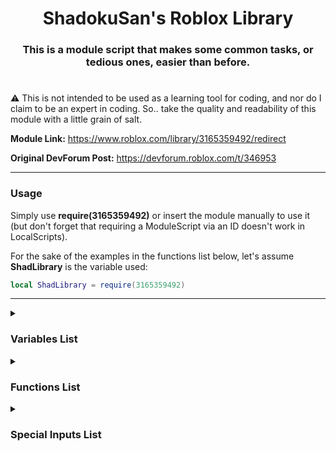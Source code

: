 <div align="center"><h1>ShadokuSan's Roblox Library</h1></div>

<div align="center"><h3>This is a module script that makes some common tasks, or tedious ones, easier than before.</h3></div>

#

:warning: This is not intended to be used as a learning tool for coding, and nor do I claim to be an expert in coding. So.. take the quality and readability of this module with a little grain of salt.

**Module Link:** <https://www.roblox.com/library/3165359492/redirect>

**Original DevForum Post:** <https://devforum.roblox.com/t/346953>
___

### **Usage**

Simply use **require(3165359492)** or insert the module manually to use it (but don't forget that requiring a ModuleScript via an ID doesn't work in LocalScripts).

For the sake of the examples in the functions list below, let's assume **ShadLibrary** is the variable used:

```lua
local ShadLibrary = require(3165359492)
```

___

<details><summary><h3>Variables List</h3></summary>

| Variable | Description |
| --- | --- |
| Script | Refers to the module's instance itself. |
| Warnings | Tied to the **Warnings** attribute to the module. This is used to give information in some scripts for potentially incorrect uses but is an instance that may be auto-corrected. |
| ManualErrors | Tied to the **ManualErrors** attribute to the module. Normally, this will insert errors in areas where incorrect usage of the module likely cannot be auto-corrected and tries to send a message that will try to make some sense of what went wrong. |
| Formulas | This is a table that hosts multiple semi-commonly used formulas, put into function form. See [Formulas](#formulas) for more information. |

### Formulas

This is a table that hosts multiple semi-commonly used formulas, put into function form. Followed by, `ShadLibrary.Formulas.NameHere`

| Forumla Name | Format | Description |
| --- | --- | --- |
| GetAngleVector2 | GetAngleVector2(Position1: Vector2, Position2: Vector2) | Returns an angle where **Position1** points at **Position2**. |
| RayReflection | RayReflection (DirectionNormal: Vector3, SurfaceNormal: Vector3, Modifier: number?) | Returns a Vector3 direction/normal by taking the **DirectionNormal** and bouncing it off of the **SurfaceNormal**; angle depends on the **Modifier** which is defaulted at 2. |
| PythagoreanTheorem | PythagoreanTheorem(Number1: number, Number2: number) | Simply returns the result of √**Number1**<sup>2</sup> + **Number2**<sup>2</sup> |
| PointOnRay | PointOnRay(Point1: Vector3, Point2: Vector3, ReferencePoint: Vector3) | Returns a position by making a ray/line between **Point1** and **Point2**, then uses the **ReferencePoint** to find the closest position from said line. |
| Lerp | Lerp(Start: number, End: number, Alpha: number) | Returns the number between the **Start** and **End** based on the Alpha (between 0-1). |
| TimeConvert | TimeConvert(Seconds: number, TimeUnit: string<"Milliseconds", "Seconds", "Hours", "Days", "Weeks">) | Returns the conversion of seconds to another time unit. |
| CFrameToOrientation | CFrameToOrientation(CF: CFrame) | Simply fetches the orientation of a CFrame. |
| OrientationToCFrame | OrientationToCFrame(Orientation: Vector3) | Simply converts an orientation to usable CFrame angles. |

#

</details>

<details><summary><h3>Functions List</h3></summary>

<details><summary>Create</summary>

**Aliases:** new

**Description:** Customized "Instance.new" function that allows you to edit multiple properties at once.

**Setup:** `ShadLibrary.new("InstanceName", Parent, ParentFirst){ChangeFields}`

**Returns:** The new Instance that was created.
| Variable | Type | Default | Description |
| --- | --- | --- | --- |
| InstanceName | string | REQUIRED | The ClassName of the instance you want to create. |
| Parent | Instance | REQUIRED | Where this instance will be parented under. Occurs after all other properties are set. |
| ParentFirst | boolean | false | Will set the parent before all other properties instead. |
| | | | |
| [ChangeFields](#changefields-setup) | table | REQUIRED | The properties of the instance you're creating. |

This function hosts some special inputs<sub>*Not all may apply*</sub>. Make sure to check the [On Changing Values](#on-changing-values) section for details on how to use them.

### Usage Example

```lua
--Example 1:
--Making a new part that has its Name, Position and Anchored property set, then parented to the workspace
local Part = ShadLibrary.new('Part', workspace){
		properties = {
		Name = "TestPart",
		Position = Vector3.new(0, 5, 6),
		Anchored = true
	}
}

--Example 2:
--Same as Example 1 except the part is parented BEFORE the property changes (though you shouldn't do this)
local Part = ShadLibrary.new('Part', workspace, true){
	Name = "TestPart",
	Position = Vector3.new(0, 5, 6),
	Anchored = true
}
```

___
</details>

<details><summary>Change</summary>

**Description:** Change multiple properties of 1 or more Instances at once.

**Setup:** `ShadLibrary.Change(Instances...){ChangeFields}`

**Returns:** Nothing.
| Variable | Type | Default | Description |
| --- | --- | --- | --- |
| Instances | Instance / {Instance...} | REQUIRED | The instance(s) that you wish to edit. |
| | | | |
| [ChangeFields](#changefields-setup) | table | REQUIRED | A dictionary of the properties/attributes of the instance(s) you're editing. |

This function hosts some special inputs<sub>*Not all may apply*</sub>. Make sure to check the [On Changing Values](#on-changing-values) section for details on how to use them.

### ChangeFields Setup
```lua
ChangeFields<autoFill> = {
	properties: autoFill & {
		[string]: any,
		Sides: SurfaceType
	},
	attributes: {[string]: any?},
	userFunctions: {(autoFill) -> nil}
}
```

### Usage Example

```lua
--Example 1:
--Changes a part under the workspace to be light blue and noncollidable
ShadLibrary.Change(workspace.Part){
	properties = {
		Color = Color3.fromRGB(0, 170, 255),
		CanCollide = false
	}
}

--Example 2:
--Changes multiple BoolValue's value to be false and parents them to the workspace
ShadLibrary.Change(BoolValue1, BoolValue2, BoolValue3){
	properties = {
		Value = false,
		Parent = workspace
	}
}

--Example 3:
--Changes the attributes of a part under the workspace
ShadLibrary.Change(workspace.Part){
	attributes = {
		testNumber = 5,
		testBoolean = false
	}
}

--Example 4:
--Changes all parts in a folder named PartFolder to have their names and anchored properties changed
ShadLibrary.Change(workspace.PartFolder:GetChildren()){
	userFunctions = {
		function(part: BasePart)
			part.Name = "TestPart"
			part.Anchored = false
		end,
	}
}

--Special Inputs 1:
--Sets the value to the opposite of what it currently is
ShadLibrary.Change(BoolValue){
	properties = {
		Value = "not"
	}
}

--Special Inputs 2:
--Adds 5 onto multiple NumberValue's values
ShadLibrary.Change(NumberValue1, NumberValue2){
	properties = {
		Value = "+5"
	}
}

--Special Inputs 4:
--Assume the variable PartTable is defined as an array of BaseParts
--Moves each part in your PartTable 5 studs up independently of each other
ShadLibrary.Change(PartTable){
	properties = {
		Position = "~0, 5, 0"
	}
}

--Special Inputs 5:
--Assume the variable PartTable is defined as an array of BaseParts
--Moves each part in your PartTable 5 studs up relatively via CFrame:ToWorldSpace
ShadLibrary.Change(PartTable){
	properties = {
		CFrame = "~0, 5, 0"
	}
}

--Rotates each part 90 degrees on the Y-axis
ShadLibrary.Change(PartTable){
	properties = {
		CFrame = "@0, 90, 0"
	}
}

--Moves each part in your PartTable 5 studs up relatively via CFrame:ToWorldSpace
--Then applies a 90-degree rotation on the Y-Axis. Using > will do the inverse order.
ShadLibrary.Change(PartTable){
	properties = {
		CFrame = "<0, 5, 0, 0, 90, 0"
	}
}


--Special Inputs 6:
--Runs your given function over each part, expecting an appropriate value in return
function exampleFunction(part: BasePart)
	return part.CFrame:ToWorldSpace(CFrame.new(0, 5, 0))
end

ShadLibrary.Change(PartTable){
	properties = {
		CFrame = exampleFunction
	}
}
```

___
</details>

<details><summary>Clone</summary>

**Aliases:** Copy

**Description:** Clone an item and edit its properties at the same time.

**Setup:** `ShadLibrary.Clone(Item, SameParent, ParentFirst){ChangeFields}`

**Returns:** The clone of the instance.
| Variable | Type | Default | Description |
| --- | --- | --- | --- |
| Item | Instance | REQUIRED | The Instance that you wish to clone. |
| SameParent | boolean | false | Determines if the cloned instance is parented under the same parent as the original. |
| ParentFirst | boolean | false |  Determines if the cloned instance is parented before<sub>(true)</sub> the property changes or after.<sub>(false)</sub> Only takes effect if SameParent is set to true. |
| | | | |
| [ChangeFields](#changefields-setup) | table | REQUIRED | The properties/attributes of the instance you're cloning; if you're changing any. |

This function hosts some special inputs<sub>*Not all may apply*</sub>. Make sure to check the [On Changing Values](#on-changing-values) section for details on how to use them.

### Usage Example

```lua
--Example 1: 
--Clones a part in the workspace then sets it to the same parent
local Brick = ShadLibrary.Clone(workspace.Brick, true){
	properties = {
		Name = "Cloned",
		Position = Vector3.new(0, 10, 0)
	}
}

--Example 2:
--Clones a part in the workspace with a new parent
local Brick = ShadLibrary.Clone(workspace.Brick){
	properties = {
		Name = "Cloned",
		Position = Vector3.new(0, 10, 0),
		Parent = workspace
	}
}
```

___
</details>

<details><summary>Replace</summary>

**Description:** Replace an Instance by creating a new one or cloning another in its place.

**Setup:** `ShadLibrary.Replace(Replacee, Replacement, SameParent, ParentFirst){ChangeFields}`

**Returns:** The replacement instance.
| Variable | Type | Default | Description |
| --- | --- | --- | --- |
| Replacee | Instance | REQUIRED | The Instance that you wish to replace; gets destroyed in the process. |
| Replacement | Instance / string | REQUIRED | The Instance that you wish to clone or a string for the class that you want to create. |
| SameParent | boolean | false | Determines if the cloned instance is parented under the same parent as the original. |
| ParentFirst | boolean | false | Determines if the cloned instance is parented before<sub>(true)</sub> the property changes or after.<sub>(false)</sub> Only takes effect if SameParent is set to true. |
| | | | |
| [ChangeFields](#changefields-setup) | table | REQUIRED | The properties/attributes of the instance you're using as the replacement; if you're changing any. |

This function hosts some special inputs<sub>*Not all may apply*</sub>. Make sure to check the [On Changing Values](#on-changing-values) section for details on how to use them.

### Usage Example

```lua
--Example 1: 
--Destroys Brick1, clones Brick2 and names it Brick3. Variable Brick becomes Brick3. Brick3 gets parented to the same parent as Brick1
local Brick = ShadLibrary.Replace(workspace.Brick1, workspace.Brick2, true){
	properties = {
		Name = "Brick3"
	}
}


--Example 2:
--Destroys Brick1, makes a new part that gets named Brick2, and makes the CFrame the same
local Brick = ShadLibrary.Replace(workspace.Brick1, "Part"){
	properties = {
		Name = "Brick2",
		CFrame = workspace.Brick1.CFrame
	}
}
```

___
</details>

<details><summary>GetInstance</summary>

**Description:** Searches for an Instance or creates a new one if it doesn't yet exist.

**Setup:** `ShadLibrary.GetInstance(Where, Name, ClassName, PropertyType){ChangeFields}`

**Returns:** The Instance that gets found or the newly created one.
| Variable | Type | Default | Description |
| --- | --- | --- | --- |
| Where | Instance | REQUIRED | The Instance that you wish to search in. Only scans the direct children. Also acts as the new Instance's parent if one needs to be made. |
| Name | string | REQUIRED | The name of the Instance you're looking for. Also acts as the new Instance's name if one needs to be made. |
| ClassName | string | REQUIRED | The ClassName of the Instance you're looking for. Also acts as the new Instance's class if one needs to be made. |
| PropertyType | boolean / string | false | Determines the behavior of the search function regarding the Properties table. See below for more details. |
| | | | |
| [ChangeFields](#changefields-setup) | table | REQUIRED | The properties of the new Instance that gets made if needed. |

This function hosts some special inputs<sub>*Not all may apply*</sub>. Make sure to check the [On Changing Values](#on-changing-values) section for details on how to use them.

### PropertyType Usage

• **Match:** When searching for the Name and ClassName of the Instance, it will now also check if the Properties from the Properties Table match.

• **Force:** If an Instance is found that has the correct Name and ClassName, it will automatically change the rest of its properties from that of the Properties table.

• `false` Will do neither.

### Usage Example

```lua
--Example 1: 
--[[
    Searches the game's ReplicatedStorage for a RemoteEvent named "MyRemote".

    Since the 4th variable is false and a RemoteEvent doesn't have any other notable properties,
    the following Properties table here is left empty since it does nothing in this situation.

    If this RemoteEvent did not exist, then this would have automatically made a new RemoteEvent
    with the name "MyRemote" under the game's ReplicatedStorage.

    Note that in any situation where a new Instance needs to be made, it will be parented after every
    other property is set.
]]

local RemoteEvent = ShadLibrary.GetInstance(game:GetService("ReplicatedStorage"), "MyRemote", "RemoteEvent", false){}

--Example 2:
--[[ Searches the Workspace for a NumberValue named "MyNumber" and also has the value of 5 since the
    4th variable is set to "Match"

    If the 4th variable was set to false and a new instance needed to be made, the function would not
    check if the NumberValue had a value of 5 but would still make a new NumberValue that does have a value of 5.
]]

local NumberValue = ShadLibrary.GetInstance(workspace, "MyNumber", "NumberValue", "Match"){
	properties = {
		Value = 5
	}
}

--Example 3:
--[[ Searches the Workspace for a NumberValue named "MyNumber" and will set its value to 5 since the
    4th variable was set to "Force"
]]

local NumberValue = ShadLibrary.GetInstance(workspace, "MyNumber", "NumberValue", "Force"){
	properties = {
		Value = 5
	}
}
```

___
</details>

<details><summary>Destroy</summary>

**Aliases:** Null, Nullify

**Description:** Destroys a bunch of Instances at once.

**Setup:** `ShadLibrary.Destroy(Tuple...)`

**Returns:** Nothing.
| Variable | Type | Default | Description |
| --- | --- | --- | --- |
| Tuple | Instance / Thread / Connection | REQUIRED | The Instance(s) that you're deleting, threads you're cancelling, or connections you're severing. |

### Usage Example

```lua
ShadLibrary.Destroy(workspace.Brick1, workspace.Brick2, workspace.Brick3)
```
___
</details>

<details><summary>Find</summary>

**Aliases:** Search

**Description:** Advanced Instance searcher.

**Setup 1:** `ShadLibrary.Find(Instance, CheckDescendants, MaxAmount, FollowFunction, IgnoreList){SearchFields}`

**Setup 2:** `ShadLibrary.Find(Tag, MaxAmount, FollowFunction, IgnoreList){SearchFields}`

**Setup 3:** `ShadLibrary.Find(..., FollowFunction = "Change", ...){SearchFields}{ChangeFields}`

**Returns:** The instance(s) found or none if none were found, or none if FollowFunction was set to "Destroy"

| Variable | Type | Default | Description |
| --- | --- | --- | --- |
| Instance¹ | Instance | REQUIRED | Where to look. |
| CheckDescendants¹ | boolean | false | If it will search all descendants like :GetAllDescendants() |
| Tag² | string | REQUIRED | Looks through all instances with this tag. |
| MaxAmount | number / false | false | The number of instances you want to be returned. Set to false to have an infinite amount. |
| FollowFunction | string / false | false | Determines if there is a follow-up function after finding the desired instance. Can be false for none, "Change" to allow you to change the instance(s) found, or "Destroy" to destroy all found instances. |
| IgnoreList | table | {} |  An array of Instances that you want ignored, including its children. |
| | | | |
| [SearchFields](#searchfields-setup) | table | REQUIRED | A dictionary of the properties/attributes of the instance(s) you’re looking for. |
| | | | |
| [ChangeFields](#changefields-setup)³ | table | REQUIRED if FollowFunction is set to "Change" | What changes are to be made to the instance(s) found. |

This function hosts some special inputs<sub>*Not all may apply*</sub>. Make sure to check the [On Finding Values](#on-searching-values) section for details on how to use them.

### SearchFields Setup
```lua
SearchFields = {
	properties: {[string]: any | {any}},
	attributes: {[string]: any | {any}},
	functions: {[string]: {
		arguments: any? | {any?},
		interpretFunction: ((...any?) -> boolean)?
	}},
	userFunctions: {(instance: Instance) -> boolean}
}
```


### Usage Example

```lua
--Example 1:
--Returns the first Instance named "Brick" that is anchored
local Get = ShadLibrary.Find(workspace.Model, false, 1){
	properties = {
		Name = "Brick",
		Anchored = true
	}
}

--Example 2:
--Returns all Instances named "Brick" that are anchored
local Get = ShadLibrary.Find(workspace.Model, true, false){
	properties = {
		Name = "Brick",
		Anchored = true
	}
}

--Example 3:
--Returns a maximum of 10 Parts that has an attribute named "testAttribute" set to true
local Get = ShadLibrary.Find(workspace.Model, false, 10){
	properties = {
		ClassName = "Part"
	},
	attributes = {
		testAttribute = true
	}
}

--Example 4:
--Returns any BaseParts found in the workspace
local Get = ShadLibrary.Find(workspace){
	functions = {
		IsA = {
			arguments = "BasePart"
		}
	}
}

--Example 5:
--Returns anything that is not a BasePart in the workspace
local Get = ShadLibrary.Find(workspace){
	functions = {
		IsA = {
			arguments = "BasePart",
			interpretFunction = function(isBasePart: boolean)
				if isBasePart then
					return false
				end
				
				return true
			end,
		}
	}
}

--Special Inputs 1:
--Returns any Instance that has a name ending in "Brick," has a transparency that is less than 1 and their color is dominantly red
local Get = ShadLibrary.Find(workspace.Model){
	properties = {
		Name = "...Brick",
		Transparency = "<1",
		Color="R"
	}
}

--Special Inputs 2:
--Returns any Instance that has a name starting with "Brick," has reflectance set to at least 0.5, and their BrickColor name ends in "red"
local Get = ShadLibrary.Find(workspace.Model){
	properties = {
		Name = "Brick...",
		Reflectance = ">=0.5",
		BrickColor = "...red"
	}
}

--Special Inputs 3:
--Returns any Instance that has their name as Test1 or Test2
local Get = ShadLibrary.Find(workspace.Model, false, true){
	properties = {
		Name = {"Test1", "Test2"}
	}
}
```

___
</details>

<details><summary>FindAllChildren</summary>

**Aliases:** FindAll, FAC

**Description:** Acts like Instance:FindFirstChild() where you can search for multiple instances.

**Setup:** `ShadLibrary.FindAllChildren(Instance, Recursive, Items...)`

**Returns:** The Instances that were found, or false if not.
| Variable | Type | Default | Description |
| --- | --- | --- | --- |
| Instance | Instance | REQUIRED | The Instance you'd like to search in. |
| Recursive | boolean | false | Whether or not the search should be conducted recursively. |
| Items | string | nil | A bunch of strings (for names) you'd like to search for. |

### Usage Example

```lua
--Example 1:
local PartA, PartB, PartC = ShadLibrary.FindAllChildren(workspace, false, "PartA", "PartB", "PartC")
--Will return either the Instances that has those names or false if not.
--Could look like: PartA, false, PartC if there is no PartB

--Example 2:
local Mesh, Texture = ShadLibrary.FindAllChildren(workspace, false, "PartA.Mesh", "PartB.Texture")
--Is capable of searching through multiple instances downwards.

--Example 3:
local PartA, PartB, PartC = ShadLibrary.FindAllChildren(workspace, true, "PartA", "PartB", "PartC")
--Will return the instances if they exist anywhere in the game under workspace.
```

___
</details>

<details><summary>WaitForPath</summary>

**Aliases:** WaitForDescendants, WFP

**Description:** [A solution to checking in long paths without needing the overuse of :WaitForChild a dozen times.](https://devforum.roblox.com/t/554586)

**Setup:** `ShadLibrary.WaitForPath(Instance, MaxWaitTime, Path)`

**Returns:** The Instance(s) you're looking for, or false if you exceed the maximum wait time and found nothing.
| Variable | Type | Default | Description |
| --- | --- | --- | --- |
| Instance | Instance | REQUIRED | Where the search will start. |
| MaxWaitTime | number | REQUIRED | The maximum wait time. |
| Path | string | REQUIRED | The path you're looking down. |

**Note:**
If before the name of the variable an ```*asterisk``` is placed anywhere in the sequence, that found instance will also be returned.

### Usage Example

```lua
--Let's assume that this is a LocalScript for some UI.
local UI = script.Parent
local Button = ShadLibrary.WaitForPath(UI, 20, "MainFrame.Something.SomethingElse.Button1")
--Will return "Button1" that would be down the path MainFrame.Something.SomethingElse

--If we also wanted to save MainFrame but don't want to repeat it:
local MainFrame, Button = ShadLibrary.WaitForPath(UI, 20, "*MainFrame.Something.SomethingElse.Button1")
--The asterisk before the name tells the function to also save that instance.
```

___
</details>

<details><summary>WaitForChildren</summary>

**Aliases:** WFC

**Description:** Allows you to call :WaitForChild() on multiple Instances under the same parent at the same time.

**Setup:** `ShadLibrary.WaitForChildren(Instance, MaxWait, Items...)`

**Returns:** The Instance(s) you're looking for. Will return false for each Instance that fails to be found within the time you set.
| Variable | Type | Default | Description |
| --- | --- | --- | --- |
| Instance | Instance | REQUIRED | Where to look. |
| MaxWait | number | REQUIRED | The maximum time allowed to wait on an Instance. |
| Items | string | REQUIRED | The items you would like to search for. |

**Note:**
If before the name of the variable an ```*asterisk``` is placed anywhere in the sequence, that found instance will also be returned.

### Usage Example

```lua
----Example 1
--Let's assume that this is a LocalScript for some UI.
local UI = script.Parent
local Frame1, Frame2, Button = ShadLibrary.WaitForChildren(UI, 10, "Frame1", "Frame2", "Button")
    --Will return the Instances that are within the UI, or false for each Instance
    --that cannot be found within 10 seconds.

----Example 2
local TextureA, TextureB = ShadLibrary.WFC(workspace, 10, "Brick1.Decal", "Brick2.Texture")
    --Will return the decal/texture found, or false if not there.

----Example 3
local Brick1, TextureA, TextureB = ShadLibrary.WFC(workspace, 10, "*Brick1.Decal", "Brick2.Texture")
    --Will return the first brick, then the decal/texture found, or false if not there.
```

___
</details>

<details><summary>WeldTo</summary>

**Description:** Automatically welds (via WeldConstraints) a lot of parts to a singular part.

**Setup:** `ShadLibrary.WeldTo(Main, WeldParent, UnanchorOthers, BaseParts...)`

**Returns:** `nil`
| Variable | Type | Default | Description |
| --- | --- | --- | --- |
| Main | BasePart | REQUIRED | The part that everything else will weld to. |
| WeldParent | Instance / true | REQUIRED | Where all the created WeldConstraints will go. |
| UnanchorOthers | boolean | REQUIRED | Determines if the attached part gets unanchored after making the weld. |
| BaseParts... | BasePart / {BasePart} | REQUIRED | A list of BaseParts you want welded. |

### WeldParent Usage

• **true:** This will default to the Main variable.

• **Instance:** The Instance where all of the WeldConstraints will be stored, if not `true`.

### Usage Example

```lua
----Example 1
local Part1, Part2, Part3, Part4 = workspace.Part1, workspace.Part2, workspace.Part3, workspace.Part4 

ShadLibrary.WeldTo(Part1, Part1, false, Part2, Part3, Part4)
    --This will weld Parts 2-4 to Part1. Welds will be parented inside of Part1. Parts 2-4 will not be forcefully unanchored.

----Example 2
local Part1, Part2, Part3, Part4 = workspace.Part1, workspace.Part2, workspace.Part3, workspace.Part4 

ShadLibrary.WeldTo(Part1, workspace, true, Part2, {Part3, Part4})
    --This will weld Parts 2-4 to Part1. Welds will be parented inside of the Workspace. Parts 2-4 will be forcefully unanchored.
```

___
</details>

<details><summary>PositiveNegative</summary>

**Aliases:** PN

**Description:** Returns a 50/50 chance for a number being positive or negative.

**Setup:** `ShadLibrary.PN(Number)`

**Returns:** The number generated, or ±1 if no number was set.
| Variable | Type | Default | Description |
| --- | --- | --- | --- |
| Number | number | 1 | The number that's being randomized. |

### Usage Example

```lua
--Example 1:
local Number = ShadLibrary.PN(5)   --Returns either 5 or -5

--Example 2:
local Number = ShadLibrary.PN()   --Returns either 1 or -1
```

___
</details>

<details><summary>Random</summary>

**Aliases:** Rando

**Description:** Selects at random whatever you put in the list.

**Setup:** `ShadLibrary.Rando(Items...)`

**Returns:** One of the items you put in the list at random.
| Variable | Type | Default | Description |
| --- | --- | --- | --- |
| Items | Any | REQUIRED | The items you wish to input. Can be anything, really. |

### Usage Example

```lua
--Example 1:
local Number = ShadLibrary.Rando(1, 10, 30, -6, 1000)

--Example 2:
local Chosen = ShadLibrary.Rando("Hello, world!", 96, workspace.Brick)
```

___
</details>

<details><summary>Service</summary>

**Description:** Fetches one or more services.

**Setup:** `ShadLibrary.Service(Service...)`

**Returns:** The service(s) that you requested.
| Variable | Type | Default | Description |
| --- | --- | --- | --- |
| Service | string | REQUIRED | The service(s) in which you'd like to fetch. |

### Usage Example

```lua
--Example 1:
local TweenService = ShadLibrary.Service'TweenService'

--Example 2:
local TweenService, RunService, ServerScriptService = ShadLibrary.Service("TweenService", "RunService", "ServerScriptService")
```

___
</details>

<details><summary>Tween</summary>

**Description:** A simplified method of making a tween.

**Setup 1:** `ShadLibrary.Tween(Instance, TweenInfo){Properties}`

**Setup 2:** `ShadLibrary.Tween(Instance, Time, Style, Direction, Repeat, Reverses, Delay){Properties}`

**Returns:** The Tween you've created.
| Variable | Type | Default | Description |
| --- | --- | --- | --- |
| Instance | Instance | REQUIRED | The Instance in which you wish to tween. |
| TweenInfo¹ | TweenInfo | Below Defaults | The TweenInfo you wish to use. |
| Time² | number | 1 | How long it takes the tween to complete. |
| Style | Enum / number / string | Linear | The EasingStyle of the tween. |
| Direction | Enum / number / string | InOut | The EasingDirection of the tween. |
| Repeat | number | 0 | How many times the tween will repeat. |
| Reverses | boolean | false | Determines if the tween will do the inverse after finishing. |
| Delay | number | 0 | The amount of time that elapses before tween starts in seconds. |
| | | | |
| Properties | table | {} | The properties that are being changed by the tween. Generally numerical. |

This function hosts some special inputs<sub>*Not all may apply*</sub>. Make sure to check the [On Changing Values](#on-changing-values) section for details on how to use them.

### Usage Example

```lua
--Example 1:
local MyInfo = TweenInfo.new(1, Enum.EasingStyle.Bounce, Enum.EasingDirection.Out, 1, true, 0.5)
local Tween = ShadLibrary.Tween(script.Parent, TweenInfo}{Position = script.Parent.Position + Vector3.new(0, 3, 0)}
Tween:Play()

--Example 2:
local Tween = ShadLibrary.Tween(script.Parent, 1, "Bounce", "Out", 1, true, 0.5}{Position = script.Parent.Position + Vector3.new(0, 3, 0)}
Tween:Play()
```

___
</details>

<details><summary>TweenLink</summary>

**Description:** A method for linking multiple tweens together.
Has limited usage compared to normal tweens. You may do the following: Play, Pause, Cancel, and Destroy. Has no readable properties or events to listen to (maybe will come later?).

**Setup:** `ShadLibrary.TweenLink(Tweens...)`

**Returns:** MetaTable with the functions **Play**, **Pause**, **Cancel** and **Destroy**.
| Variable | Type | Default | Description |
| --- | --- | --- | --- |
| Tweens | Tween | REQUIRED | The Tweens in which you wish to link together. |

### Usage Example

```lua
--Example
local Tween1 = ShadLibrary.Tween(workspace.Brick1, TweenInfo.new(1)){Transparency = 1}
local Tween2 = ShadLibrary.Tween(workspace.Brick2, TweenInfo.new(1.5)){Transparency = 0.5}

local TweenLink = ShadLibrary.TweenLink(Tween1, Tween2)

TweenLink:Play()
--The tweens will play at the same time but do not end at the same time.

```
___
</details>

<details><summary>TweenGroup</summary>

**Description:** A method for making multiple tweens of the same or similar items.

**Setup 1:** `ShadLibrary.TweenGroup(Instances...)(TweenInfo){Properties}`

**Setup 2:** `ShadLibrary.TweenGroup(Instances...)(Time, Style, Direction, Repeat, Reverses, Delay){Properties}`

**Returns:** Essentially makes a **TweenLink**.
| Variable | Type | Default | Description |
| --- | --- | --- | --- |
| Instances | Instance | REQUIRED | The Instances in which you wish to tween. |
| | | | |
| TweenInfo¹ | TweenInfo | Below Defaults | The TweenInfo you wish to use. |
| Time² | number | 1 | How long it takes the tween to complete. |
| Style | Enum / number / string | Linear | The EasingStyle of the tween. |
| Direction | Enum / number / string | InOut | The EasingDirection of the tween. |
| Repeat | number | 0 | Amount of times the tween will repeat. |
| Reverses | boolean | false | Determines if the tween will do the inverse after finishing. |
| Delay | number | 0 | The amount of time that elapses before tween starts in seconds. |
| | | | |
| Properties | table | {} | The properties that are being changed by the tween. Generally numerical. |

This function hosts some special inputs<sub>*Not all may apply*</sub>. Make sure to check the [On Changing Values](#on-changing-values) section for details on how to use them.

### Usage Example

```lua
--Example 1
local MyInfo = TweenInfo.new(1, Enum.EasingStyle.Bounce, Enum.EasingDirection.Out, 1, true, 0.5)
local Part1, Part2 = workspace.Part1, workspace.Part2

local TweenGroup = ShadLibrary.TweenGroup(Part1, Part2)(MyInfo){Position = Vector3.new(0, 5, 0)}
TweenGroup:Play()

--Example 2
local Part1, Part2 = workspace.Part1, workspace.Part2
local TweenGroup = ShadLibrary.TweenGroup(Part1, Part2)(1, "Bounce", "Out", 1, true, 0.5){Position = Vector3.new(0, 5, 0)}
TweenGroup:Play()
```
___
</details>

<details><summary>⚠ TweenSequence</summary>

:warning: This is experimental, and may cause poor performance if used too sparingly!

**Description:** An experimental method to tween what was previously untweenable.

**Setup 1:** `ShadLibrary.TweenSequence(Instance, TweenInfo){Properties}`

**Setup 2:** `ShadLibrary.TweenSequence(Instance, Time, Style, Direction, Repeat, Reverses, Delay){Properties}`

**Returns:** A special tween-base made via metatables. Should be able to work just like a normal Tween with the same functions and variables. This includes a new function: **Tween:Destroy()** since this works in a specific way, if you want to clean up a bit, I recommend you use this when not needed anymore.
| Variable | Type | Default | Description |
| --- | --- | --- | --- |
| Instances | Instance | REQUIRED | The Instances in which you wish to tween. |
| TweenInfo¹ | TweenInfo | Below Defaults | The TweenInfo you wish to use. |
| Time² | number | 1 | How long it takes the tween to complete. |
| Style | Enum / number / string | Linear | The EasingStyle of the tween. |
| Direction | Enum / number / string | InOut | The EasingDirection of the tween. |
| Repeat | number | 0 | How many times the tween will repeat. |
| Reverses | boolean | false | Determines if the tween will do the inverse after finishing. |
| Delay | number | 0 | The amount of time that elapses before tween starts in seconds. |
| | | | |
| Properties | table | {} | The properties that are being changed by the tween. In this case, restricted. |

## **What can be tweened currently**

### ColorSequence

If the start and end sequences have differing number keypoints, 2 new sequences will be created with some "ghost keypoints" in the middle to still generally reflect what the start and end should look like. Then, when tweening, each color's keypoint is lerped over each other to give a fading effect.

If the number of keypoints remains the same and the start of the property name has a tilde (**~**), then it will attempt to also tween the time position of the keypoints between the start and end points, giving a sliding effect on top of the color changing effect.

### NumberSequence

Works largely similar to ColorSequence, but instead with colors it deals in numbers and envelopes. The tilde rule also applies here.

### Usage Example

```lua
----Example 1
local Beam = workspace.Part1.Beam
local ChangeTo = ColorSequence.new{
 ColorSequenceKeypoint.new(0, Color3.fromRGB(0, 0, 0)),
 ColorSequenceKeypoint.new(0.25, Color3.fromRGB(255, 0, 0)),
 ColorSequenceKeypoint.new(0.5, Color3.fromRGB(0, 255, 0)),
 ColorSequenceKeypoint.new(0.75, Color3.fromRGB(0, 0, 255)),
 ColorSequenceKeypoint.new(1, Color3.fromRGB(0, 0, 0))}

local Tween = ShadLibrary.TweenSequence(Beam, 1, "Linear", "InOut", 2, true, 0.5){Color = ChangeTo}
Tween:Play()
--Should tween any beam's colors to look a bit rainbow-like, revert, and does this a couple of times.

----Example 2
local ParticleEmitter = workspace.Part5.ParticleEmitter
local ChangeTo = NumberSequence.new{
 NumberSequenceKeypoint.new(0, 1),
 NumberSequenceKeypoint.new(0.349, 3.39, 1.58),
 NumberSequenceKeypoint.new(1, 1)}

local MyInfo = TweenInfo.new(1, Enum.EasingStyle.Linear, Enum.EasingDirection.InOut, 2, true, 0.5)

local Tween = ShadLibrary.TweenSequence(ParticleEmitter, MyInfo){["~Size"] = ChangeTo}
Tween:Play()
Tween.Completed:Wait()
print("Demo finished!")
--Should tween a particle emitter's size, sliding the values if the initial NumberSequence is also 3 keypoints.
```

___
</details>

<details><summary>TabClone</summary>

**Description:** Clones a table.

**Setup:** `ShadLibrary.TabClone(Table)`

**Returns:** The new cloned table.
| Variable | Type | Default | Description |
| --- | --- | --- | --- |
| Table | table | REQUIRED | The table you want to clone. |

### Usage Example

```lua
local Tab1 = {1, 2, 3, "a", "b", "c"}
local Tab2 = ShadLibrary.TabClone(Tab1)
print(Tab1==Tab2) --false
```

___
</details>

<details><summary>MassConnect</summary>

**Description:** A quick method for connecting multiple events and instances simultaneously.

**Setup:** `ShadLibrary.MassConnect(Instances, Events, Function)`

**Returns:** An array of every new connection made.
| Variable | Type | Default | Description |
| --- | --- | --- | --- |
| Instances | table | REQUIRED | An array of Instances you'd like to connect. |
| Events | table | REQUIRED | An array of events of the Instances you'd like to have connected. |
| Function | Function | REQUIRED | The function you'd like to be connected to the event(s). |

**Note:**
Function will always use 2 variables at the start: The Instance connected, and a string of the Event connected. After that, every variable that would be ordinarily returned via the event.
Format it as so:

```lua
function TestFunction(Instance, Event, ...)
--Instance being the instance.
--Event is a string of the event you chose to connect.
local VarA, VarB, VarC, etc = ...
--or
local Variables = {...}
end
```

### Usage Example

```lua
--Let's assume this is a normal script, and Parts is a folder in the workspace that contains a few blocks.
function Reader(Part, Event, ...)
    if Event=="Changed" then
    print(Part.Name, "was changed! Changed:", ...)

    elseif Event=="Touched" then
    print(Part.Name, "was touched! Part that hit it:", ...)
    end
end

ShadLibrary.MassConnect(Parts:GetChildren(), {"Touched", "Changed"}, Reader)
```

___
</details>

<details><summary>Match</summary>

**Description:** A simple replacement for using multiple "or" statements on the same variable.

**Setup:** `ShadLibrary.Match(Main, Variables...)`

**Returns:** A boolean value; true if the Main variable matches any of the subsequent variables or false if not.
| Variable | Type | Default | Description |
| --- | --- | --- | --- |
| Main | Any | REQUIRED | The variable you're reading off of. |
| Variables | Any | REQUIRED | The variables you'd like to compare it to. |

### Usage Example

```lua
--Let's assume Part is the variable set to a part under the workspace.

if ShadLibrary.Match(Part.Transparency, 0, 0.5, 1)  then
--This part of the code runs if the part's transparency is either 0, 0.5, or 1.
else
--Otherwise...
end
```

___
</details>

<details><summary>AllMatch</summary>

**Description:** A simple replacement for checking if all variables must equal the same thing.

**Setup:** `ShadLibrary.AllMatch(MatchMe, Variables...)`

**Returns:** A boolean value; true if the following variables all match the MatchMe variable or false if not.
| Variable | Type | Default | Description |
| --- | --- | --- | --- |
| MatchMe | Any | REQUIRED | The variable you want the rest to match. |
| Variables | Any | REQUIRED | The variables you'd like to compare it to. |

### Usage Example

```lua
local Result = ShadLibrary.AllMatch(1, 2, 3, 1)
--Result would be false since they all need to equal the first variable (1).
local Result = ShadLibrary.AllMatch(1, 1, 1, 1)
--Result would be true.
```

___
</details>

<details><summary>WaitOn</summary>

**Description:** Can wait on multiple occasions, but will resume as soon as 1 of them is met.

**Setup:** `ShadLibrary.WaitOn(methodTable...)`

**Returns:** The name of the method that finishes first.
| Variable | Type | Default | Description |
| --- | --- | --- | --- |
| methodTable | {methodName: string, method: Number / Signal / Function} | REQUIRED | The method of waiting you'd like to input |

**methodTable Variables**

• methodName: The name of the **method** that will be returned should the accompanying **method** complete first.

• method: This is where your method of yielding will go which can be a couple of things:

• method > Number: The number of seconds you'd like to wait. Same as **wait(Number)**.

• method > Signal: An event such as **Instance.Changed**.

• method > Function: Your own method of yielding via an annonymous function.

### Usage Example

```lua
--In this example this will yield for both 10 and 20 seconds at the same time.
ShadLibrary.WaitOn({methodName = "waitTime1", method = 10}, {methodName = "waitTime2", method = 20})
	--Will only return "waitTime1" since 10 seconds is faster than 20.

--Let's assume Part is the variable set to a part under workspace, and we want to wait till it gets changed at all, but we don't want to wait more than 10 seconds for that to happen.
ShadLibrary.WaitOn({methodName = "waitTime", method = 10}, {methodName = "didChange", method = Part.Changed})
	--Will return either "waitTime" should 10 seconds pass with nothing happening, or "didChange" should the Part be changed.

--However, if we want to wait on a specific property (Transparency in this case)...
ShadLibrary.WaitOn({methodName = "waitTime", method = 10}, {methodName = "transparencyChanged", method = Part:GetPropertyChangedSignal("Transparency")})
	--Same deal as the last example.

--We can create our own means of waiting with a function
ShadLibrary.WaitOn({methodName = "waitTime, method = 10}, {methodName = "myfunction", method = function() task.wait(5) end})
    --Anything may go into the function.
```

___
</details>

<details><summary>Make</summary>

**Description:** Quickly make multiple of the same thing.

**Setup:** `ShadLibrary.Make(Data, Amount, SameTable)`

**Returns:** The data you've copied.
| Variable | Type | Default | Description |
| --- | --- | --- | --- |
| Data | Any | REQUIRED | The number, string, vector3, etc that you're copying. |
| Amount | number | REQUIRED | How many times it will copy. |
| SameTable | boolean | false | Only applicable if the Data is a table. Determines if the returned tables are all the same connected one or just copies. |

### Usage Example

```lua
----Example 1 (any data):
local A, B, C = ShadLibrary.Make("Test", 3)
print(A, B, C) --Test, Test, Test

----Example 2a (connected tables):
local Tab = {"A", "b"}
local T1, T2 = ShadLibrary.Make(Tab, 2, true)
print(T1==T2) --true

----Example 2b (unconnected tables):
local Tab = {"A", "b"}
local T1, T2 = ShadLibrary.Make(Tab, 2)
print(T1==T2) --false
```

___
</details>

<details><summary>TimeTable</summary>

**Description:** Takes any number of seconds and returns a dictionary of all possible conversions from the formula **TimeConvert**.

**Setup:** `ShadLibrary.TimeTable(Seconds)`

**Returns:** A dictionary of time conversions.
| Variable | Type | Default | Description |
| --- | --- | --- | --- |
| Seconds | number | REQUIRED | How many seconds you want to convert. |

### Usage Example

```lua
--Converts 65 seconds into a table that returns 1 minute and 5 seconds.
local Times = ShadLibrary.TimeTable(65)
print(Times)
--[[Output: {
    ["Days"] = 0,
    ["Hours"] = 0,
    ["Milliseconds"] = 0,
    ["Minutes"] = 1,
    ["Seconds"] = 5,
    ["Weeks"] = 0
    }]]
```

___
</details>

<details><summary>TimeFormat</summary>

**Description:** Takes any number of seconds and converts that to a time format of your choosing.

**Setup:** `ShadLibrary.TimeFormat(Seconds, Format, Simple)`

**Returns:** A string containing the newly formatted time.
| Variable | Type | Default | Description |
| --- | --- | --- | --- |
| Seconds | number | REQUIRED | How many seconds you want to convert and format. |
| Format | string | REQUIRED | How the string should be presented. See below category for more details. |
| Simple | boolean | true | If the conversion can be used without any words in the string. |

### Format Guides
The string for the **Format** variable looks for certain patterns to determine where to place the converted time units. This goes to Milliseconds, Seconds, Minutes, Hours (24 hour, not 12 hour time), Days, and Weeks. Months and onward are excluded for being too variable; not every month has a set amount of days or weeks. When using these patterns, keep in mind that these are case sensitive:

| Pattern | Time Unit | Number Range |
| --- | --- | --- |
| Mi | Milliseconds | 0 - 9999 |
| S | Seconds | 0 - 59 |
| M | Minutes | 0 - 59 |
| H | Hours | 0 - 23 |
| D | Days | 0 - 6 |
| W | Weeks | No Limit |

Units such as Seconds or Hours do not display their limits of 60 or 24 since at that number they will convert to the next unit of time. 60 seconds to +1 minute.

Note that when the **Simple** variable is set to *false*, you will instead need to use every pattern with an underscore before it. So **Mi** will now be **_Mi**. See Usage Examples to see why this can be useful.

### Usage Example

```lua
--Example 1: Simple timer conversion for 65 seconds.
local Time = ShadLibrary.TimeFormat(65, "MM:SS.MiMiMi", true)
print(Time)
    --Expected output: "01:05.000"

--Example 2: Takes Example 1 but removes the excess zero from the minutes, and removes the milliseconds.
local Time = ShadLibrary.TimeFormat(65, "M:SS")
print(Time)
    --Expected output: "1:05"
    --Note that the third variable is true by default, so it is unnecessary to include here.

--Example 3: Displays 3 Hours  1 Minute  20.5 Seconds
local Time = ShadLibrary.TimeFormat(60^2 * 3 + 80.5, "HH:MM:SS.MiMiMi")
print(Time)
    --Expected output: "03:01:20.500"
 
 --Example 4: How to utilize the third variable to be false to display more accurate information. This will display 6 days  1 Minute  20 Seconds
local Time = ShadLibrary.TimeFormat(60^2 * 24 * 6 + 80, "_D Days _HH:_MM:_SS._MiMiMi", false)
print(Time)
    --Expected output: "6 Days 00:01:20.000"
    --Had we not set the Simple variable to false, this function would have attempted to convert the word Days to a number for the number of Days as well since it starts with a D.
```

___
</details>

<details><summary>Plugin_Settings</summary>

**Description:** Fetches plugin settings. For Plugins only.

**Setup:** `ShadLibrary.Plugin_Settings(Plugin, Setting...)`

**Returns:** The setting(s) you wanted to fetch or their defaults if they didn't exist.
| Variable | Type | Default | Description |
| --- | --- | --- | --- |
| Plugin | plugin | REQUIRED | Simply pass the plugin variable through. |
| Setting | {Type, Default} | REQUIRED | The setting(s) that you're trying to fetch. |

**Note:**

The Setting table must be set up as:

• **Type:** The name you want to set/fetch the setting from in string form.

• **Default:** If the setting could not be found, this is what it will be defaulted to instead.

### Usage Example

```lua
local SettingA, SettingB = ShadLibrary.Plugin_Settings(plugin, {"Color", Color3.new(1, 1, 1)}, {"Word", "Hello!"})
-- If either SettingA or B did not exist, the setting for their 1st value in the table, it would be set to the 2nd value in the pair.
```

___
</details>

<details><summary>Plugin_Widget</summary>

**Description:** A simplified method of making a plugin widget. For Plugins only.

**Setup 1:** `ShadLibrary.Plugin_Widget(Plugin, Identifier, DisplayName, DockWidgetPluginGuiInfo)`

**Setup 2:** `ShadLibrary.Plugin_Widget(Plugin, Identifier, DisplayName, InitialDockState, InitialEnabled, RestoreOverride, SizeX, SizeY, SizeMinimumX, SizeMinimumY)`

**Returns:** The widget you've created.
| Variable | Type | Default | Description |
| --- | --- | --- | --- |
| Plugin | plugin | REQUIRED | Simply pass the plugin variable through. |
| Identifier | string | "UnknownWidget" | The plugin widget's ID. |
| DisplayName | string | "UnknownWidget" | The name shown on the widget window. |
| DockWidgetPluginGuiInfo¹ | DockWidgetPluginGuiInfo | Below Defaults | The DockWidgetPluginGuiInfo you wish to use. |
| InitialDockState² | Enum / string / number | Float | Initial dock state. |
| InitialEnabled | boolean | true | If the widget is visible upon being made. |
| RestoreOverride | boolean | false | If true, the value of **InitialEnabled** will override the previously saved enabled state. |
| SizeX | number | 200 | Initial width of the widget window. |
| SizeY | number | 300 | Initial height of the widget window. |
| SizeMinimumX | number | 150 | Minimum width of the widget window. |
| SizeMinimumY | number | 150 | Minimum heightof the widget window. |

### Usage Example

```lua
--Example 1
local MyInfo = DockWidgetPluginGuiInfo.new(Enum.InitialDockState.Float, true, false, 200, 300, 150, 150)
local Widget = ShadLibrary.Plugin_Widget(plugin, "TestWidget", "Test Widget", MyInfo)
-- Creating a basic test widget with basically the default values in place.

--Example 2
local Widget = ShadLibrary.Plugin_Widget(plugin, "TestWidget", "Test Widget", "Float", true, false, 200, 300, 150, 150)
-- Creating a basic test widget with basically the default values in place.
```

___
</details>

<details><summary>GetAttributes</summary>

**Aliases:** GetAtt, GetAtts

**Description:** Gets multiple specific attributes at once (in order).

**Setup 1:** `ShadLibrary.GetAttributes(Instance, AutoMake, Attribute...)`

**Setup 2:** `ShadLibrary.GetAttributes(Instance, Attribute...)`

**Returns:** The attribute's value or **nil** if none exists.
| Variable | Type | Default | Description |
| --- | --- | --- | --- |
| Instance | Instance | REQUIRED | The Instance that you'd like to find the attribute of. |
| AutoMake¹ | boolean | true | If Attribute is a table input and if the attribute is missing, automatically create one and return its value. |
| Attribute | string / table | nil | The attribute(s) you want to fetch. |

Attribute's table is meant to be set up as follows: `{Name, Preset}`

• Name: The name of the attribute.

• Preset: The default value of the attribute if it doesn't yet exist.

If you're using the table variant and if there is a found attribute that does not match the type/typeof the preset, then the preset will be used instead.

### Usage Example

```lua
----Example 1
local Part = workspace.Brick

--Lets say that Part has the following attributes:
--TestNumber (5), TestString ("String!"), TestBoolean (true)

local A, B, C, D = ShadLibrary.GetAttributes(Part, "TestNumber", "TestString", "TestBrick", "TestBoolean")
--A would be 5
--B would be "String!"
--C would be nil since there is no match
--D would be true

----Example 2
local Part = workspace.Brick
local A, B = ShadLibrary.GetAttributes(Part, {"TestNumber", 5}, "TestString")
--A would be 5 if there wasn't one already set
--B would be false assuming one wasn't there

----Example 3
local Part = workspace.Brick
local A, B = ShadLibrary.GetAttributes(Part, false, {"TestNumber", 5}, "TestString")
--A would be nil if it doesn't already exist since the AutoMake variable was set to false
--B would be nil assuming one wasn't there
```

___
</details>

<details><summary>ClearAttributes</summary>

**Aliases:** ClearAtt, ClearAtts, NoAtt

**Description:** Clears multiple attributes at once.

**Setup:** `ShadLibrary.ClearAttributes(Instance, Attribute...)`

**Returns:** Nothing.
| Variable | Type | Default | Description |
| --- | --- | --- | --- |
| Instance | Instance | REQUIRED | The Instance that you'd like to clean up. |
| Attribute | string / nil | nil |  |

### Usage Example

```lua
--Clearing specific ones:
local Part = workspace.Brick
ShadLibrary.ClearAttributes(Part, "TestString", "TestBoolean")

--Clearing all:
local Part = workspace.Brick
ShadLibrary.ClearAttributes(Part)
```
</details>

#

</details>

<details><summary><h3>Special Inputs List</h3></summary>

This list is specifically for the functions where changing the properties of an Instance is possible.

### On Changing Values

| Name | Type | Effects | Description | Example |
| --- | --- | --- | --- | --- |
| Sides | Property Name | Surfaces | Changes all of the sides for BaseParts at the same time. | {Sides = "Smooth"} |
| "nil" | Value | ObjectValues | Allows you to set a property to `nil` where applicable. | {Adornee = "nil"} |
| "+#" | Value | Numbers | Adds the number **#** to the original value being changed. | {Value = "+0.5"} |
| "-#" | Value | Numbers | Subtracts the number **#** to the original value being changed. | {Value = "-0.5"} |
| "*#" | Value | Numbers | Multiplies the number **#** with the original value being changed. | {Value = "*2"} |
| "/#" | Value | Numbers | Divides the number **#** from the original value being changed. | {Value = "/2"} |
| "^#" | Value | Numbers | Sets the original value to the power of number **#**. | {Value = "^2"} |
| "sqrt" | Value | Numbers | Returns the square root of the number being changed. | {Value = "sqrt"} |
| "negate" | Value | Numbers | Basically inverts the number from negative/positive to the other. | {Value = "negate"} |
| "not" | Value | Booleans | Returns the opposite boolean value. | {Value = "not"} |
| Function | Value | Any | Inputs a function to return a value of your choosing. The first/only value of the function is always the Instance being changed. | {Value = function(instance: Instance) end} |
| "~X, Y, Z" | Value | Vector3 | Changes the Vector3 relative to its current value. The **X**, **Y**, and **Z** variables are the X, Y, and Z of the Vector3 Value. No spaces should be present here. | {Position = "~0, 5, 0"} |
| **"~#, #, #"** | Value | CFrame | Translates as ToWorldSpace(CFrame). | {CFrame = "~0, 0, -5"} |
| **"@#, #, #"** | Value | CFrame | Translates as CFrame*CFrame.fromEulerAnglesXYZ(#, #, #). Automatically converted to math.rad(#). | {CFrame = "@90, 0, 45"} |
| **"<#, #, #, #, #, #"** | Value | CFrame | Basically acts as the **~** and then applies the **@** changes. First three #'s affect the movement and the other three affect the rotation. | {CFrame = "<0, 5, 0, 0, 45, 0"} |
| **">#, #, #, #, #, #"** | Value | CFrame | Basically acts as the **@** and then applies the **~** changes. First three #'s affect the movement and the other three affect the rotation. | {CFrame = ">0, 5, 0, 0, 45, 0"} |

### On Searching Values

| Name | Type | Effects | Description | Example |
| --- | --- | --- | --- | --- |
| ">#" | Value | Numbers | Detects anything greater than the **#** in its place. | {Transparency = ">0.5"} |
| ">=#" | Value | Numbers | Detects anything greater or equal to the **#** in its place. | {Transparency = ">=0.5"} |
| "<#" | Value | Numbers | Detects anything lower than the **#** in its place. | {Transparency = "<0.5"} |
| "<=#" | Value | Numbers | Detects anything lower or equal to the **#** in its place. | {Transparency = "<=0.5"} |
| ...String | Value | Strings | Checks if the desired String is at the end of the value. | {Name = "...Brick"} |
| String... | Value | Strings | Checks if the desired String is at the start of the value.  | {Name = "Brick..."}  |
| ...String... | Value | Strings | Checks if the desired String is anywhere inside of the value.  | {Name = "...Brick..."}  |
| "R" | Value | Color3 | Checks if the **R** value is greater than **B** and **G** . | {Color = "R"} |
| "G" | Value | Color3 | Checks if the **G** value is greater than **R** and **B** . | {Color = "G"} |
| "B" | Value | Color3 | Checks if the **B** value is greater than **R** and **G** . | {Color = "B"} |
| "RG" | Value | Color3 | Checks if the color is more **yellow** than **blue** . | {Color = "RG"} |
| "GB" | Value | Color3 | Checks if the color is more **cyan** than **red** . | {Color = "GB"} |
| "RB" | Value | Color3 | Checks if the color is more **purple** than **green** . | {Color = "RB"} |
| "...Name" | Value | BrickColor | Checks if the name of the **BrickColor** ends with your input. | {BrickColor = "...red"} |
| {Value, Value... etc} | Value | Any | You can now set each property to equal a table of values. Basically: If property equals this, or this, or this… etc. | {Transparency = {0, 0.5, 1}} |
</details>
